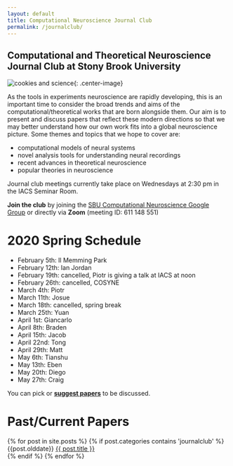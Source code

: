 ```yaml
---
layout: default
title: Computational Neuroscience Journal Club
permalink: /journalclub/
---
```

## Computational and Theoretical Neuroscience Journal Club at Stony Brook University

![cookies and science](/images/cookie.jpg){: .center-image}

As the tools in experiments neuroscience are rapidly developing, this is an important time to consider the broad trends and aims of the computational/theoretical works that are born alongside them.  Our aim is to present and discuss papers that reflect these modern directions so that we may better understand how our own work fits into a global neuroscience picture. Some themes and topics that we hope to cover are:

* computational models of neural systems
* novel analysis tools for understanding neural recordings
* recent advances in theoretical neuroscience
* popular theories in neuroscience

Journal club meetings currently take place on Wednesdays at 2:30 pm in the IACS Seminar Room.

**Join the club** by joining the [SBU Computational Neuroscience Google Group](https://groups.google.com/d/forum/sbu-computational-neuroscience/join)
or directly via **Zoom** (meeting ID: 611 148 551)

# 2020 Spring Schedule
- February 5th: Il Memming Park
- February 12th: Ian Jordan
- February 19th: cancelled, Piotr is giving a talk at IACS at noon
- February 26th: cancelled, COSYNE
- March 4th: Piotr
- March 11th: Josue
- March 18th:  cancelled, spring break
- March 25th: Yuan
- April 1st: Giancarlo
- April 8th: Braden
- April 15th: Jacob
- April 22nd: Tong
- April 29th: Matt
- May 6th: Tianshu
- May 13th: Eben
- May 20th: Diego
- May 27th: Craig


You can pick or [**suggest papers**](https://www.google.com/url?q=https://docs.google.com/document/d/17SuoVIIDbCae5GnxSHGO5BW2zbVP6wBCbaGGfgFLAOQ/edit?usp%3Dsharing&sa=D&ust=1472068897083000&usg=AFQjCNF5f_dZMloe4l3jWOm_mhxe7utbqw) to be discussed.

# Past/Current Papers

<div class="posts">
  {% for post in site.posts %}
	{% if post.categories contains 'journalclub' %}
    <article class="post">
    {{post.olddate}}
    <a href="{{ site.baseurl }}{{ post.url }}">{{ post.title }}</a>
    </article>
	{% endif %}
  {% endfor %}
</div>
